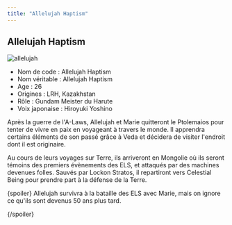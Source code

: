 ```yaml
---
title: "Allelujah Haptism"
---
```


Allelujah Haptism
-----------------

![allelujah](/images/stories/saga/gundam00film/persos/celestialbeing/allelujah.jpg)
- Nom de code : Allelujah Haptism  
- Nom véritable : Allelujah Haptism  
- Age : 26  
- Origines : LRH, Kazakhstan  
- Rôle : Gundam Meister du Harute  
- Voix japonaise : Hiroyuki Yoshino


Après la guerre de l'A-Laws, Allelujah et Marie quitteront le Ptolemaios pour tenter de vivre en paix en voyageant à travers le monde. Il apprendra certains éléments de son passé grâce à Veda et décidera de visiter l'endroit dont il est originaire.


Au cours de leurs voyages sur Terre, ils arriveront en Mongolie où ils seront témoins des premiers évènements des ELS, et attaqués par des machines devenues folles. Sauvés par Lockon Stratos, il repartiront vers Celestial Being pour prendre part à la défense de la Terre.


{spoiler}
Allelujah survivra à la bataille des ELS avec Marie, mais on ignore ce qu'ils sont devenus 50 ans plus tard.


{/spoiler}